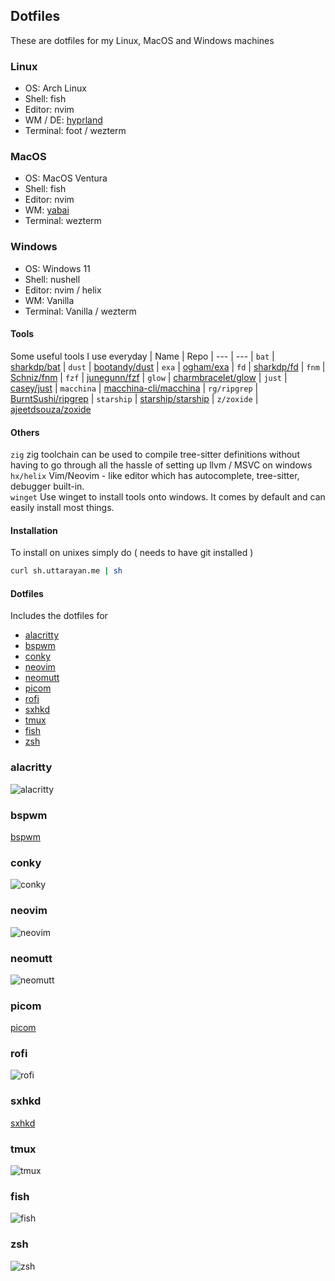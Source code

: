 ## Dotfiles

These are dotfiles for my Linux, MacOS and Windows machines

### Linux
- OS: Arch Linux
- Shell: fish
- Editor: nvim
- WM / DE: [hyprland](https://hyprland.org)
- Terminal: foot / wezterm

### MacOS 
- OS: MacOS Ventura
- Shell: fish
- Editor: nvim
- WM: [yabai](https://github.com/koekeishiya/yabai)
- Terminal: wezterm

### Windows
- OS: Windows 11
- Shell: nushell
- Editor: nvim / helix
- WM: Vanilla
- Terminal: Vanilla / wezterm

#### Tools
Some useful tools I use everyday
| Name          | Repo
| ---           | ---
| `bat`         | [sharkdp/bat](https://github.com/sharkdp/fd)
| `dust`        | [bootandy/dust](https://github.com/bootandy/dust)
| `exa`         | [ogham/exa](https://github.com/ogham/exa)
| `fd`          | [sharkdp/fd](https://github.com/sharkdp/fd)
| `fnm`         | [Schniz/fnm](https://github.com/Schniz/fnm)
| `fzf`         | [junegunn/fzf](https://github.com/junegunn/fzf)
| `glow`        | [charmbracelet/glow](https://github.com/charmbracelet/glow)
| `just`        | [casey/just](https://github.com/casey/just)
| `macchina`    | [macchina-cli/macchina](https://github.com/Macchina-CLI/macchina)
| `rg/ripgrep`  | [BurntSushi/ripgrep](https://github.com/BurntSushi/ripgrep)
| `starship`    | [starship/starship](https://github.com/starship/starship)
| `z/zoxide`    | [ajeetdsouza/zoxide](https://github.com/ajeetdsouza/zoxide)

#### Others
`zig` zig toolchain can be used to compile tree-sitter definitions without having to go through all the hassle of setting up llvm / MSVC on windows  
`hx/helix` Vim/Neovim - like editor which has autocomplete, tree-sitter, debugger built-in.  
`winget` Use winget to install tools onto windows. It comes by default and can easily install most things.  

#### Installation
To install on unixes simply do ( needs to have git installed )

```sh
curl sh.uttarayan.me | sh
```

#### Dotfiles
Includes the dotfiles for

- [alacritty](#alacritty)
- [bspwm](#bspwm)
- [conky](#conky)
- [neovim](#neovim)
- [neomutt](#neomutt)
- [picom](#picom)
- [rofi](#rofi)
- [sxhkd](#sxhkd)
- [tmux](#tmux)
- [fish](#fish)
- [zsh](#zsh)

### alacritty

![alacritty](images/alacritty.png)

### bspwm

[bspwm](https://github.com/baskerville/bspwm)

### conky

![conky](images/conky.png)

### neovim

![neovim](images/neovim.png)

### neomutt

![neomutt](images/neomutt.png)

### picom

[picom](https://github.com/yshui/picom)

### rofi

![rofi](images/rofi.png)

### sxhkd

[sxhkd](https://github.com/baskerville/sxhkd)

### tmux

![tmux](images/tmux.png)

### fish

![fish](images/fish.png)

### zsh

![zsh](images/zsh.png)
